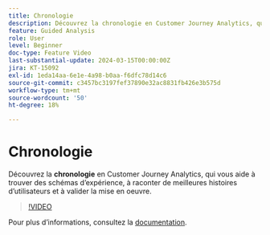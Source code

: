 ```yaml
---
title: Chronologie
description: Découvrez la chronologie en Customer Journey Analytics, qui vous aide à rechercher des schémas d’expérience, à raconter de meilleures histoires d’utilisateurs et à valider la mise en oeuvre.
feature: Guided Analysis
role: User
level: Beginner
doc-type: Feature Video
last-substantial-update: 2024-03-15T00:00:00Z
jira: KT-15092
exl-id: 1eda14aa-6e1e-4a98-b0aa-f6dfc78d14c6
source-git-commit: c3457bc3197fef37890e32ac8831fb426e3b575d
workflow-type: tm+mt
source-wordcount: '50'
ht-degree: 18%

---
```


# Chronologie

Découvrez la **chronologie** en Customer Journey Analytics, qui vous aide à trouver des schémas d’expérience, à raconter de meilleures histoires d’utilisateurs et à valider la mise en oeuvre.

>[!VIDEO](https://video.tv.adobe.com/v/3427810/?learn=on)

Pour plus dʼinformations, consultez la [documentation](https://experienceleague.adobe.com/en/docs/analytics-platform/using/guided-analysis/streams/timeline).
